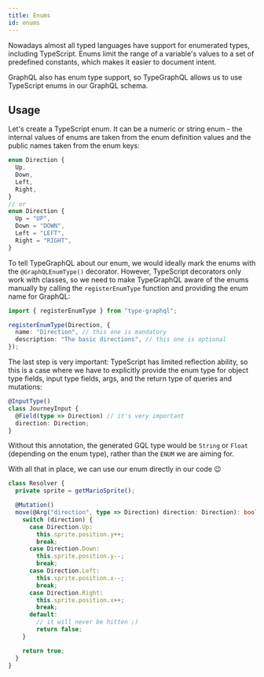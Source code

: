 ```yaml
---
title: Enums
id: enums
---
```


Nowadays almost all typed languages have support for enumerated types, including TypeScript. Enums limit the range of a variable's values to a set of predefined constants, which makes it easier to document intent.

GraphQL also has enum type support, so TypeGraphQL allows us to use TypeScript enums in our GraphQL schema.

## Usage

Let's create a TypeScript enum. It can be a numeric or string enum - the internal values of enums are taken from the enum definition values and the public names taken from the enum keys:

```typescript
enum Direction {
  Up,
  Down,
  Left,
  Right,
}
// or
enum Direction {
  Up = "UP",
  Down = "DOWN",
  Left = "LEFT",
  Right = "RIGHT",
}
```

To tell TypeGraphQL about our enum, we would ideally mark the enums with the `@GraphQLEnumType()` decorator. However, TypeScript decorators only work with classes, so we need to make TypeGraphQL aware of the enums manually by calling the `registerEnumType` function and providing the enum name for GraphQL:

```typescript
import { registerEnumType } from "type-graphql";

registerEnumType(Direction, {
  name: "Direction", // this one is mandatory
  description: "The basic directions", // this one is optional
});
```

The last step is very important: TypeScript has limited reflection ability, so this is a case where we have to explicitly provide the enum type for object type fields, input type fields, args, and the return type of queries and mutations:

```typescript
@InputType()
class JourneyInput {
  @Field(type => Direction) // it's very important
  direction: Direction;
}
```

Without this annotation, the generated GQL type would be `String` or `Float` (depending on the enum type), rather than the `ENUM` we are aiming for.

With all that in place, we can use our enum directly in our code 😉

```typescript
class Resolver {
  private sprite = getMarioSprite();

  @Mutation()
  move(@Arg("direction", type => Direction) direction: Direction): boolean {
    switch (direction) {
      case Direction.Up:
        this.sprite.position.y++;
        break;
      case Direction.Down:
        this.sprite.position.y--;
        break;
      case Direction.Left:
        this.sprite.position.x--;
        break;
      case Direction.Right:
        this.sprite.position.x++;
        break;
      default:
        // it will never be hitten ;)
        return false;
    }

    return true;
  }
}
```
